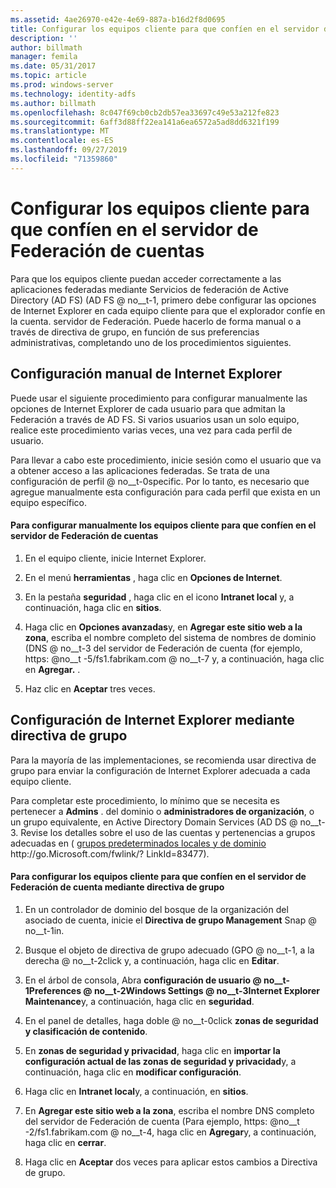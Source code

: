 ```yaml
---
ms.assetid: 4ae26970-e42e-4e69-887a-b16d2f8d0695
title: Configurar los equipos cliente para que confíen en el servidor de Federación de cuentas
description: ''
author: billmath
manager: femila
ms.date: 05/31/2017
ms.topic: article
ms.prod: windows-server
ms.technology: identity-adfs
ms.author: billmath
ms.openlocfilehash: 8c047f69cb0cb2db57ea33697c49e53a212fe823
ms.sourcegitcommit: 6aff3d88ff22ea141a6ea6572a5ad8dd6321f199
ms.translationtype: MT
ms.contentlocale: es-ES
ms.lasthandoff: 09/27/2019
ms.locfileid: "71359860"
---
```

# <a name="configure-client-computers-to-trust-the-account-federation-server"></a>Configurar los equipos cliente para que confíen en el servidor de Federación de cuentas

Para que los equipos cliente puedan acceder correctamente a las aplicaciones federadas mediante Servicios de federación de Active Directory (AD FS) \(AD FS @ no__t-1, primero debe configurar las opciones de Internet Explorer en cada equipo cliente para que el explorador confíe en la cuenta. servidor de Federación. Puede hacerlo de forma manual o a través de directiva de grupo, en función de sus preferencias administrativas, completando uno de los procedimientos siguientes.  
  
## <a name="configuring-internet-explorer-settings-manually"></a>Configuración manual de Internet Explorer  
Puede usar el siguiente procedimiento para configurar manualmente las opciones de Internet Explorer de cada usuario para que admitan la Federación a través de AD FS. Si varios usuarios usan un solo equipo, realice este procedimiento varias veces, una vez para cada perfil de usuario.  
  
Para llevar a cabo este procedimiento, inicie sesión como el usuario que va a obtener acceso a las aplicaciones federadas. Se trata de una configuración de perfil @ no__t-0specific. Por lo tanto, es necesario que agregue manualmente esta configuración para cada perfil que exista en un equipo específico.  
  
#### <a name="to-manually-configure-client-computers-to-trust-the-account-federation-server"></a>Para configurar manualmente los equipos cliente para que confíen en el servidor de Federación de cuentas  
  
1.  En el equipo cliente, inicie Internet Explorer.  
  
2.  En el menú **herramientas** , haga clic en **Opciones de Internet**.  
  
3.  En la pestaña **seguridad** , haga clic en el icono **Intranet local** y, a continuación, haga clic en **sitios**.  
  
4.  Haga clic en **Opciones avanzadas**y, en **Agregar este sitio web a la zona**, escriba el nombre completo del sistema de nombres de dominio \(DNS @ no__t-3 del servidor de Federación de cuenta \(for ejemplo, https: @no__t -5\/fs1.fabrikam.com @ no__t-7 y, a continuación, haga clic en **Agregar.** .  
  
5.  Haz clic en **Aceptar** tres veces.  
  
## <a name="configuring-internet-explorer-settings-by-using-grouppolicy"></a>Configuración de Internet Explorer mediante directiva de grupo  
Para la mayoría de las implementaciones, se recomienda usar directiva de grupo para enviar la configuración de Internet Explorer adecuada a cada equipo cliente.  
  
Para completar este procedimiento, lo mínimo que se necesita es pertenecer a **Admins** . del dominio o **administradores de organización**, o un grupo equivalente, en Active Directory Domain Services \(AD DS @ no__t-3.  Revise los detalles sobre el uso de las cuentas y pertenencias a grupos adecuadas en \( [grupos predeterminados locales y de dominio](https://go.microsoft.com/fwlink/?LinkId=83477) http:\/\/go.Microsoft.com\/fwlink\/? LinkId\=83477\).   
  
#### <a name="to-configure-client-computers-to-trust-the-account-federation-server-by-using-grouppolicy"></a>Para configurar los equipos cliente para que confíen en el servidor de Federación de cuenta mediante directiva de grupo  
  
1.  En un controlador de dominio del bosque de la organización del asociado de cuenta, inicie el **Directiva de grupo Management** Snap @ no__t-1in.  
  
2.  Busque el objeto de directiva de grupo adecuado \(GPO @ no__t-1, a la derecha @ no__t-2click y, a continuación, haga clic en **Editar**.  
  
3.  En el árbol de consola, Abra **configuración de usuario @ no__t-1Preferences @ no__t-2Windows Settings @ no__t-3Internet Explorer Maintenance**y, a continuación, haga clic en **seguridad**.  
  
4.  En el panel de detalles, haga doble @ no__t-0click **zonas de seguridad y clasificación de contenido**.  
  
5.  En **zonas de seguridad y privacidad**, haga clic en **importar la configuración actual de las zonas de seguridad y privacidad**y, a continuación, haga clic en **modificar configuración**.  
  
6.  Haga clic en **Intranet local**y, a continuación, en **sitios**.  
  
7.  En **Agregar este sitio web a la zona**, escriba el nombre DNS completo del servidor de Federación de cuenta \(Para ejemplo, https: @no__t -2\/fs1.fabrikam.com @ no__t-4, haga clic en **Agregar**y, a continuación, haga clic en **cerrar**.  
  
8.  Haga clic en **Aceptar** dos veces para aplicar estos cambios a Directiva de grupo.  
  
